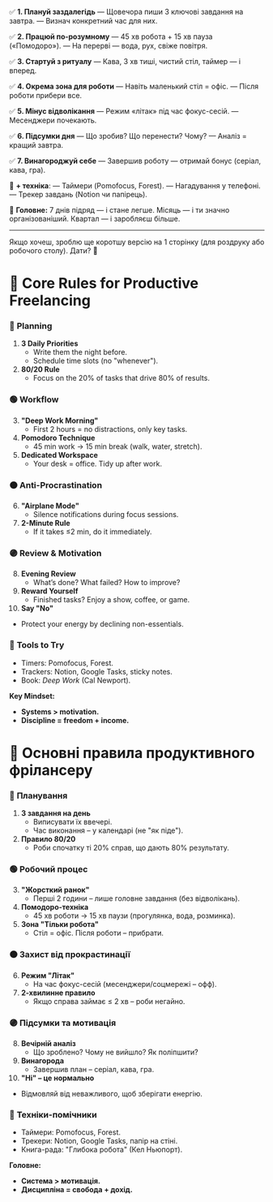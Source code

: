 ✅ **1. Плануй заздалегідь**
— Щовечора пиши 3 ключові завдання на завтра.
— Визнач конкретний час для них.

✅ **2. Працюй по-розумному**
— 45 хв робота + 15 хв пауза («Помодоро»).
— На перерві — вода, рух, свіже повітря.

✅ **3. Стартуй з ритуалу**
— Кава, 3 хв тиші, чистий стіл, таймер — і вперед.

✅ **4. Окрема зона для роботи**
— Навіть маленький стіл = офіс.
— Після роботи прибери все.

✅ **5. Мінус відволікання**
— Режим «літак» під час фокус-сесій.
— Месенджери почекають.

✅ **6. Підсумки дня**
— Що зробив? Що перенести? Чому?
— Аналіз = кращий завтра.

✅ **7. Винагороджуй себе**
— Завершив роботу — отримай бонус (серіал, кава, гра).

📝 **+ техніка**:
— Таймери (Pomofocus, Forest).
— Нагадування у телефоні.
— Трекер завдань (Notion чи папірець).

📌 **Головне:**
7 днів підряд — і стане легше.
Місяць — і ти значно організованіший.
Квартал — і заробляєш більше.

---

Якщо хочеш, зроблю ще коротшу версію на 1 сторінку (для роздруку або робочого столу). Дати? 💪


# 📌 Core Rules for Productive Freelancing  

### 🔵 **Planning**  
1. **3 Daily Priorities**  
   - Write them the night before.  
   - Schedule time slots (no "whenever").  
2. **80/20 Rule**  
   - Focus on the 20% of tasks that drive 80% of results.  

### 🟢 **Workflow**  
3. **"Deep Work Morning"**  
   - First 2 hours = no distractions, only key tasks.  
4. **Pomodoro Technique**  
   - 45 min work → 15 min break (walk, water, stretch).  
5. **Dedicated Workspace**  
   - Your desk = office. Tidy up after work.  

### 🟠 **Anti-Procrastination**  
6. **"Airplane Mode"**  
   - Silence notifications during focus sessions.  
7. **2-Minute Rule**  
   - If it takes ≤2 min, do it immediately.  

### 🟣 **Review & Motivation**  
8. **Evening Review**  
   - What’s done? What failed? How to improve?  
9. **Reward Yourself**  
   - Finished tasks? Enjoy a show, coffee, or game.  
10. **Say "No"**  
   - Protect your energy by declining non-essentials.  

### 📌 **Tools to Try**  
- Timers: Pomofocus, Forest.  
- Trackers: Notion, Google Tasks, sticky notes.  
- Book: *Deep Work* (Cal Newport).  

**Key Mindset:**  
- **Systems > motivation.**  
- **Discipline = freedom + income.**  

# 📌 Основні правила продуктивного фрілансеру  

### 🔵 **Планування**  
1. **3 завдання на день**  
   - Виписувати їх ввечері.  
   - Час виконання – у календарі (не "як піде").  
2. **Правило 80/20**  
   - Роби спочатку ті 20% справ, що дають 80% результату.  

### 🟢 **Робочий процес**  
3. **"Жорсткий ранок"**  
   - Перші 2 години – лише головне завдання (без відволікань).  
4. **Помодоро-техніка**  
   - 45 хв роботи → 15 хв паузи (прогулянка, вода, розминка).  
5. **Зона "Тільки робота"**  
   - Стіл = офіс. Після роботи – прибрати.  

### 🟠 **Захист від прокрастинації**  
6. **Режим "Літак"**  
   - На час фокус-сесій (месенджери/соцмережі – офф).  
7. **2-хвилинне правило**  
   - Якщо справа займає ≤ 2 хв – роби негайно.  

### 🟣 **Підсумки та мотивація**  
8. **Вечірній аналіз**  
   - Що зроблено? Чому не вийшло? Як поліпшити?  
9. **Винагорода**  
   - Завершив план – серіал, кава, гра.  
10. **"Ні" – це нормально**  
   - Відмовляй від неважливого, щоб зберігати енергію.  

### 📌 **Техніки-помічники**  
- Таймери: Pomofocus, Forest.  
- Трекери: Notion, Google Tasks, папір на стіні.  
- Книга-рада: "Глибока робота" (Кел Ньюпорт).  

**Головне:**  
- **Система > мотивація.**  
- **Дисципліна = свобода + дохід.**  
